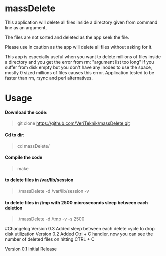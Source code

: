 # massDelete


This application will delete all files inside a directory given from command line as an argument,

The files are not sorted and deleted as the app seek the file. 

Please use in caution as the app will delete all files without asking for it.

This app is especially useful when you want to delete millions of files inside a directory and you get the error from rm: "argument list too long"
If you suffer from disk empty but you don't have any inodes to use the space, mostly 0 sized millions of files causes this error. Application tested to be faster than rm, rsync and perl alternatives.

# Usage

#### Download the code:
>git clone https://github.com/VeriTeknik/massDelete.git

#### Cd to dir:
>cd massDelete/

#### Compile the code
>make

#### to delete files in /var/lib/session
>./massDelete -d /var/lib/session -v

#### to delete files in /tmp with 2500 microseconds sleep between each deletion
>./massDelete -d /tmp -v -s 2500

#Changelog
Version 0.3
	Added sleep between each delete cycle to drop disk utilization
Version 0.2
	Added Ctrl + C handler, now you can see the number of deleted files on hitting CTRL + C
	
Version 0.1
	Initial Release

